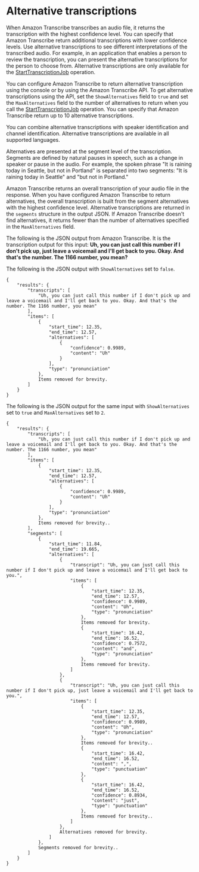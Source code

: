 # Alternative transcriptions<a name="how-alternatives"></a>

When Amazon Transcribe transcribes an audio file, it returns the transcription with the highest confidence level\. You can specify that Amazon Transcribe return additional transcriptions with lower confidence levels\. Use alternative transcriptions to see different interpretations of the transcribed audio\. For example, in an application that enables a person to review the transcription, you can present the alternative transcriptions for the person to choose from\. Alternative transcriptions are only available for the [StartTranscriptionJob](API_StartTranscriptionJob.md) operation\.

You can configure Amazon Transcribe to return alternative transcription using the console or by using the Amazon Transcribe API\. To get alternative transcriptions using the API, set the `ShowAlternatives` field to `true` and set the `MaxAlternatives` field to the number of alternatives to return when you call the [StartTranscriptionJob](API_StartTranscriptionJob.md) operation\. You can specify that Amazon Transcribe return up to 10 alternative transcriptions\. 

You can combine alternative transcriptions with speaker identification and channel identification\. Alternative transcriptions are available in all supported languages\.

Alternatives are presented at the segment level of the transcription\. Segments are defined by natural pauses in speech, such as a change in speaker or pause in the audio\. For example, the spoken phrase "It is raining today in Seattle, but not in Portland" is separated into two segments: "It is raining today in Seattle" and "but not in Portland\."

Amazon Transcribe returns an overall transcription of your audio file in the response\. When you have configured Amazon Transcribe to return alternatives, the overall transcription is built from the segment alternatives with the highest confidence level\. Alternative transcriptions are returned in the `segments` structure in the output JSON\. If Amazon Transcribe doesn't find alternatives, it returns fewer than the number of alternatives specified in the `MaxAlternatives` field\.

The following is the JSON output from Amazon Transcribe\. It is the transcription output for this input: **Uh, you can just call this number if I don't pick up, just leave a voicemail and I'll get back to you\. Okay\. And that's the number\. The 1166 number, you mean?** 

The following is the JSON output with `ShowAlternatives` set to `false`\.

```
{
    "results": {
        "transcripts": [
            "Uh, you can just call this number if I don't pick up and leave a voicemail and I'll get back to you. Okay. And that's the number. The 1166 number, you mean"
        ],
        "items": [
            {
                "start_time": 12.35,
                "end_time": 12.57,
                "alternatives": [
                    {
                        "confidence": 0.9989,
                        "content": "Uh"
                    }
                ],
                "type": "pronunciation"
            },
            Items removed for brevity.
        ]
    }
}
```

The following is the JSON output for the same input with `ShowAlternatives` set to `true` and `MaxAlternatives` set to `2`\. 

```
{
    "results": {
        "transcripts": [
            "Uh, you can just call this number if I don't pick up and leave a voicemail and I'll get back to you. Okay. And that's the number. The 1166 number, you mean"
        ],
        "items": [
            {
                "start_time": 12.35,
                "end_time": 12.57,
                "alternatives": [
                    {
                        "confidence": 0.9989,
                        "content": "Uh"
                    }
                ],
                "type": "pronunciation"
            },
            Items removed for brevity..
        ],
        "segments": [
            {
                "start_time": 11.84,
                "end_time": 19.665,
                "alternatives": [
                    {
                        "transcript": "Uh, you can just call this number if I don't pick up and leave a voicemail and I'll get back to you.",
                        "items": [
                            {
                                "start_time": 12.35,
                                "end_time": 12.57,
                                "confidence": 0.9989,
                                "content": "Uh",
                                "type": "pronunciation"
                            },
                            Items removed for brevity.
                            {
                                "start_time": 16.42,
                                "end_time": 16.52,
                                "confidence": 0.7572,
                                "content": "and",
                                "type": "pronunciation"
                            },
                            Items removed for brevity.
                        ]
                    },
                    {
                        "transcript": "Uh, you can just call this number if I don't pick up, just leave a voicemail and I'll get back to you.",
                        "items": [
                            {
                                "start_time": 12.35,
                                "end_time": 12.57,
                                "confidence": 0.9989,
                                "content": "Uh",
                                "type": "pronunciation"
                            },
                            Items removed for brevity..
                            {
                                "start_time": 16.42,
                                "end_time": 16.52,
                                "content": ",",
                                "type": "punctuation"
                            },
                            {
                                "start_time": 16.42,
                                "end_time": 16.52,
                                "confidence": 0.8934,
                                "content": "just",
                                "type": "punctuation"
                            },
                            Items removed for brevity..
                        ]
                    },
                    Alternatives removed for brevity.
                ]
            },
            Segments removed for brevity..
        ]
    }
}
```